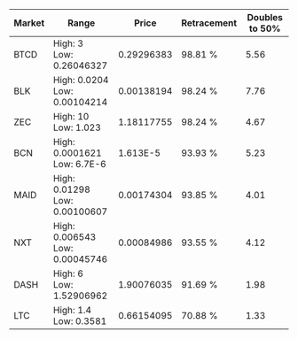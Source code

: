 | Market | Range | Price| Retracement | Doubles to 50% |
| --- | --- | --- | --- | --- |
| BTCD | High: 3<br />Low: 0.26046327 | 0.29296383 | 98.81 % | 5.56 |
| BLK | High: 0.0204<br />Low: 0.00104214 | 0.00138194 | 98.24 % | 7.76 |
| ZEC | High: 10<br />Low: 1.023 | 1.18117755 | 98.24 % | 4.67 |
| BCN | High: 0.0001621<br />Low: 6.7E-6 | 1.613E-5 | 93.93 % | 5.23 |
| MAID | High: 0.01298<br />Low: 0.00100607 | 0.00174304 | 93.85 % | 4.01 |
| NXT | High: 0.006543<br />Low: 0.00045746 | 0.00084986 | 93.55 % | 4.12 |
| DASH | High: 6<br />Low: 1.52906962 | 1.90076035 | 91.69 % | 1.98 |
| LTC | High: 1.4<br />Low: 0.3581 | 0.66154095 | 70.88 % | 1.33 |
